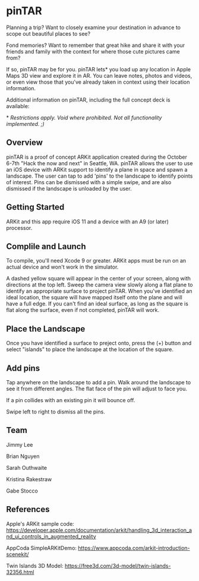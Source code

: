 # pinTAR

Planning a trip? Want to closely examine your destination in advance to scope out beautiful places to see?

Fond memories? Want to remember that great hike and share it with your friends and family with the context for where those cute pictures came from?

If so, pinTAR may be for you.  pinTAR lets\* you load up any location in Apple Maps 3D view and explore it in AR.  You can leave notes, photos and videos, or even view those that you've already taken in context using their location information.

Additional information on pinTAR, including the full concept deck is available: 

\* *Restrictions apply. Void where prohibited. Not all functionality implemented. ;)*

## Overview

pinTAR is a proof of concept ARKit application created during the October 6-7th "Hack the now and next" in Seattle, WA.  pinTAR allows the user to use an iOS device with ARKit support to identify a plane in space and spawn a landscape.  The user can tap to add 'pins' to the landscape to identify points of interest.  Pins can be dismissed with a simple swipe, and are also dismissed if the landscape is unloaded by the user.

## Getting Started

ARKit and this app require iOS 11 and a device with an A9 (or later) processor.

## Complile and Launch

To compile, you'll need Xcode 9 or greater.  ARKit apps must be run on an actual device and won't work in the simulator.

A dashed yellow square will appear in the center of your screen, along with directions at the top left.  Sweep the camera view slowly along a flat plane to identify an appropriate surface to project pinTAR.  When you've identified an ideal location, the square will have mapped itself onto the plane and will have a full edge.  If you can't find an ideal surface, as long as the square is flat along the surface, even if not completed, pinTAR will work.

## Place the Landscape

Once you have identified a surface to preject onto, press the (+) button and select "islands" to place the landscape at the location of the square.

## Add pins

Tap anywhere on the landscape to add a pin.  Walk around the landscape to see it from different angles.  The flat face of the pin will adjust to face you.

If a pin collides with an existing pin it will bounce off.

Swipe left to right to dismiss all the pins.

## Team

Jimmy Lee

Brian Nguyen

Sarah Outhwaite

Kristina Rakestraw

Gabe Stocco

## References

Apple's ARKit sample code: https://developer.apple.com/documentation/arkit/handling_3d_interaction_and_ui_controls_in_augmented_reality

AppCoda SimpleARKitDemo: https://www.appcoda.com/arkit-introduction-scenekit/

Twin Islands 3D Model: https://free3d.com/3d-model/twin-islands-32356.html
